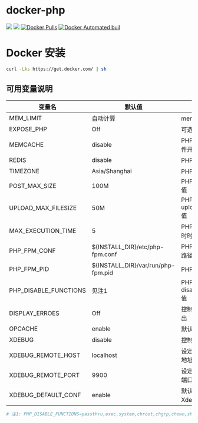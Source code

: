 # docker-php

[![](https://images.microbadger.com/badges/version/benyoo/php:5.6.30.dt.svg)](https://microbadger.com/images/benyoo/php:5.6.30.dt "Get your own version badge on microbadger.com")
[![](https://images.microbadger.com/badges/image/benyoo/php:5.6.30.dt.svg)](https://microbadger.com/images/benyoo/php:5.6.30.dt "Get your own image badge on microbadger.com")
[![Docker Pulls](https://img.shields.io/docker/pulls/benyoo/php.svg?maxAge=2592000)](https://hub.docker.com/r/benyoo/php/)
[![Docker Automated buil](https://img.shields.io/docker/automated/benyoo/php.svg?maxAge=2592000)](https://hub.docker.com/r/benyoo/php/)

# Docker 安装

```bash
curl -Lks https://get.docker.com/ | sh
```

## 可用变量说明

| 变量名                   | 默认值                                | 描述                        |
| --------------------- | ---------------------------------- | ------------------------- |
| MEM_LIMIT             | 自动计算                               | memory_limit的值            |
| EXPOSE_PHP            | Off                                | 可选值Off或者On                |
| MEMCACHE              | disable                            | PHP Memcache 插件开关         |
| REDIS                 | disable                            | PHP Redis 插件开关            |
| TIMEZONE              | Asia/Shanghai                      | PHP 时区                    |
| POST_MAX_SIZE         | 100M                               | PHP post_max_size 值       |
| UPLOAD_MAX_FILESIZE   | 50M                                | PHP upload_max_filesize 值 |
| MAX_EXECUTION_TIME    | 5                                  | PHP脚本执行最大超时时间             |
| PHP_FPM_CONF          | ${INSTALL_DIR}/etc/php-fpm.conf    | PHP-FPM 配置文件路径            |
| PHP_FPM_PID           | ${INSTALL_DIR}/var/run/php-fpm.pid | PHP-PID 路径                |
| PHP_DISABLE_FUNCTIONS | 见注1                                | PHP disable_functions 值   |
| DISPLAY_ERROES        | Off                                | 控制PHP错误是否输出               |
| OPCACHE               | enable                             | 默认启用opcache               |
| XDEBUG                | disable                            | 控制启用Xdebug                |
| XDEBUG_REMOTE_HOST    | localhost                          | 设定Xdebug的监听地址             |
| XDEBUG_REMOTE_PORT    | 9900                               | 设定Xdebug的监听端口             |
| XDEBUG_DEFAULT_CONF   | enable                             | 默认使用默认的Xdebug的配置文件        |

```bash
# 注1: PHP_DISABLE_FUNCTIONS=passthru,exec,system,chroot,chgrp,chown,shell_exec,proc_open,proc_get_status,ini_alter,ini_restore,dl,openlog,syslog,readlink,symlink,popepassthru,stream_socket_server,fsocket,popen
```

